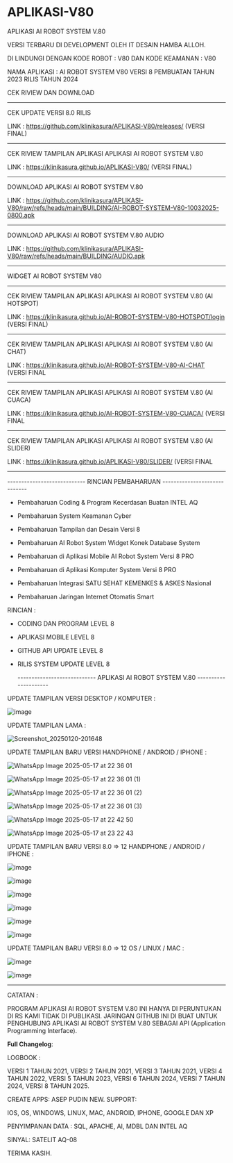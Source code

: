# APLIKASI-V80
APLIKASI AI ROBOT SYSTEM V.80

VERSI TERBARU DI DEVELOPMENT OLEH IT DESAIN HAMBA ALLOH.

DI LINDUNGI DENGAN KODE ROBOT : V80 DAN KODE KEAMANAN : V80


NAMA APLIKASI : AI ROBOT SYSTEM V80 VERSI 8
PEMBUATAN TAHUN 2023 RILIS TAHUN 2024

CEK RIVIEW DAN DOWNLOAD

  -------------------------------------------------------------------------------
CEK UPDATE VERSI 8.0 RILIS

LINK : https://github.com/klinikasura/APLIKASI-V80/releases/ (VERSI FINAL)

  -------------------------------------------------------------------------------

CEK RIVIEW TAMPILAN APLIKASI APLIKASI AI ROBOT SYSTEM V.80

LINK : https://klinikasura.github.io/APLIKASI-V80/ (VERSI FINAL)

  -------------------------------------------------------------------------------

DOWNLOAD APLIKASI AI ROBOT SYSTEM V.80

LINK : https://github.com/klinikasura/APLIKASI-V80/raw/refs/heads/main/BUILDING/AI-ROBOT-SYSTEM-V80-10032025-0800.apk

  -------------------------------------------------------------------------------
  
DOWNLOAD APLIKASI AI ROBOT SYSTEM V.80 AUDIO

LINK : https://github.com/klinikasura/APLIKASI-V80/raw/refs/heads/main/BUILDING/AUDIO.apk

  -------------------------------------------------------------------------------

WIDGET AI ROBOT SYSTEM V80

  -------------------------------------------------------------------------------

CEK RIVIEW TAMPILAN APLIKASI APLIKASI AI ROBOT SYSTEM V.80 (AI HOTSPOT)

LINK : https://klinikasura.github.io/AI-ROBOT-SYSTEM-V80-HOTSPOT/login (VERSI FINAL)

  -----------------------------------------------------------------------------

CEK RIVIEW TAMPILAN APLIKASI APLIKASI AI ROBOT SYSTEM V.80 (AI CHAT)

LINK : https://klinikasura.github.io/AI-ROBOT-SYSTEM-V80-AI-CHAT (VERSI FINAL

  -----------------------------------------------------------------------------

CEK RIVIEW TAMPILAN APLIKASI APLIKASI AI ROBOT SYSTEM V.80 (AI CUACA)

LINK : https://klinikasura.github.io/AI-ROBOT-SYSTEM-V80-CUACA/ (VERSI FINAL

  -----------------------------------------------------------------------------

CEK RIVIEW TAMPILAN APLIKASI APLIKASI AI ROBOT SYSTEM V.80 (AI SLIDER)

LINK : https://klinikasura.github.io/APLIKASI-V80/SLIDER/ (VERSI FINAL

  -------------------------------------------------------------------------------


  ---------------------------- RINCIAN PEMBAHARUAN -----------------------------

- Pembaharuan Coding & Program Kecerdasan Buatan INTEL AQ 

- Pembaharuan System Keamanan Cyber 

- Pembaharuan Tampilan dan Desain Versi 8

- Pembaharuan AI Robot System Widget Konek Database System

- Pembaharuan di Aplikasi Mobile AI Robot System Versi 8 PRO

- Pembaharuan di Aplikasi Komputer System Versi 8 PRO

- Pembaharuan Integrasi SATU SEHAT KEMENKES & ASKES Nasional 

- Pembaharuan Jaringan Internet Otomatis Smart


RINCIAN :

- CODING DAN PROGRAM LEVEL 8

- APLIKASI MOBILE LEVEL 8

- GITHUB API UPDATE LEVEL 8

- RILIS SYSTEM UPDATE LEVEL 8


  ---------------------------- APLIKASI AI ROBOT SYSTEM V.80 ---------------------


 UPDATE TAMPILAN VERSI DESKTOP / KOMPUTER :

![image](https://github.com/user-attachments/assets/3adcb7eb-2a20-4845-bb61-2d10535625c2)


UPDATE TAMPILAN LAMA : 


![Screenshot_20250120-201648](https://github.com/user-attachments/assets/ded279ef-f868-4d9c-ae55-82e2eee2b9e2)


UPDATE TAMPILAN BARU VERSI HANDPHONE / ANDROID / IPHONE : 


![WhatsApp Image 2025-05-17 at 22 36 01](https://github.com/user-attachments/assets/c3cbf10a-3bf0-4f91-a3b4-8b2a6cbf31d3)

![WhatsApp Image 2025-05-17 at 22 36 01 (1)](https://github.com/user-attachments/assets/f4103db5-997c-4567-b42a-86000e083613)

![WhatsApp Image 2025-05-17 at 22 36 01 (2)](https://github.com/user-attachments/assets/fb5026b9-1737-48f4-8aea-da97e34924da)

![WhatsApp Image 2025-05-17 at 22 36 01 (3)](https://github.com/user-attachments/assets/bc5474f1-59cd-471c-8791-56e2acefad5d)

![WhatsApp Image 2025-05-17 at 22 42 50](https://github.com/user-attachments/assets/9f310441-a9d3-4bea-82f6-3a74b8badccb)

![WhatsApp Image 2025-05-17 at 23 22 43](https://github.com/user-attachments/assets/d722bd81-9f8d-4524-9b78-00a639515dca)



UPDATE TAMPILAN BARU VERSI 8.0 => 12 HANDPHONE / ANDROID / IPHONE :  

![image](https://github.com/user-attachments/assets/05fcdb91-f8e0-41f4-8d9b-c2bf93fc4b49)

![image](https://github.com/user-attachments/assets/cd2c38e2-6758-41d3-855e-963c8d5729c8)

![image](https://github.com/user-attachments/assets/806b1e16-12d8-4c87-915e-75d78c026d0d)

![image](https://github.com/user-attachments/assets/831ded4c-2e9e-40ea-bc29-bf84b2abe223)

![image](https://github.com/user-attachments/assets/716c8151-fdf1-47cb-aef9-8e5f82157df2)

![image](https://github.com/user-attachments/assets/e6af282e-bb7a-4fed-80b3-7280391cf43b)

UPDATE TAMPILAN BARU VERSI 8.0 => 12 OS / LINUX / MAC :  

![image](https://github.com/user-attachments/assets/a855f3e3-ff80-4346-ae71-9e3b1f38809d)

![image](https://github.com/user-attachments/assets/7b834be2-dfd4-4aee-864d-1cf550a46bfd)


  -----------------------------------------------------------------------------------

CATATAN : 

 PROGRAM APLIKASI AI ROBOT SYSTEM V.80 INI HANYA DI PERUNTUKAN DI RS KAMI TIDAK DI PUBLIKASI.
 JARINGAN GITHUB INI DI BUAT UNTUK PENGHUBUNG APLIKASI AI ROBOT SYSTEM V.80 SEBAGAI API (Application Programming Interface).


**Full Changelog**:

LOGBOOK :

VERSI 1 TAHUN 2021,
VERSI 2 TAHUN 2021,
VERSI 3 TAHUN 2021,
VERSI 4 TAHUN 2022,
VERSI 5 TAHUN 2023,
VERSI 6 TAHUN 2024,
VERSI 7 TAHUN 2024,
VERSI 8 TAHUN 2025.


CREATE APPS: ASEP PUDIN NEW.
SUPPORT:

IOS, OS, WINDOWS, LINUX, MAC, ANDROID, IPHONE, GOOGLE DAN XP

PENYIMPANAN DATA :
SQL, APACHE, AI, MDBL DAN INTEL AQ

SINYAL:
SATELIT AQ-08

TERIMA KASIH.
